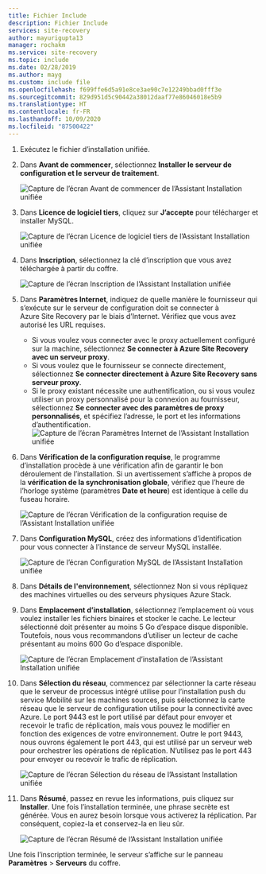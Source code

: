 ```yaml
---
title: Fichier Include
description: Fichier Include
services: site-recovery
author: mayurigupta13
manager: rochakm
ms.service: site-recovery
ms.topic: include
ms.date: 02/28/2019
ms.author: mayg
ms.custom: include file
ms.openlocfilehash: f699ffe6d5a91e8ce3ae90c7e12249bbad0fff3e
ms.sourcegitcommit: 829d951d5c90442a38012daaf77e86046018e5b9
ms.translationtype: HT
ms.contentlocale: fr-FR
ms.lasthandoff: 10/09/2020
ms.locfileid: "87500422"
---
```

1. Exécutez le fichier d’installation unifiée.
2. Dans **Avant de commencer**, sélectionnez **Installer le serveur de configuration et le serveur de traitement**.

    ![Capture de l’écran Avant de commencer de l’Assistant Installation unifiée](./media/site-recovery-add-configuration-server/combined-wiz1.png)

3. Dans **Licence de logiciel tiers**, cliquez sur **J’accepte** pour télécharger et installer MySQL.

    ![Capture de l’écran Licence de logiciel tiers de l’Assistant Installation unifiée](./media/site-recovery-add-configuration-server/combined-wiz2.png)
4. Dans **Inscription**, sélectionnez la clé d’inscription que vous avez téléchargée à partir du coffre.

    ![Capture de l’écran Inscription de l’Assistant Installation unifiée](./media/site-recovery-add-configuration-server/combined-wiz3.png)
5. Dans **Paramètres Internet**, indiquez de quelle manière le fournisseur qui s’exécute sur le serveur de configuration doit se connecter à Azure Site Recovery par le biais d’Internet. Vérifiez que vous avez autorisé les URL requises.

    - Si vous voulez vous connecter avec le proxy actuellement configuré sur la machine, sélectionnez **Se connecter à Azure Site Recovery avec un serveur proxy**.
    - Si vous voulez que le fournisseur se connecte directement, sélectionnez **Se connecter directement à Azure Site Recovery sans serveur proxy**.
    - Si le proxy existant nécessite une authentification, ou si vous voulez utiliser un proxy personnalisé pour la connexion au fournisseur, sélectionnez **Se connecter avec des paramètres de proxy personnalisés**, et spécifiez l’adresse, le port et les informations d’authentification.
     ![Capture de l’écran Paramètres Internet de l’Assistant Installation unifiée](./media/site-recovery-add-configuration-server/combined-wiz4.png)
6. Dans **Vérification de la configuration requise**, le programme d’installation procède à une vérification afin de garantir le bon déroulement de l’installation. Si un avertissement s’affiche à propos de la **vérification de la synchronisation globale**, vérifiez que l’heure de l’horloge système (paramètres **Date et heure**) est identique à celle du fuseau horaire.

    ![Capture de l’écran Vérification de la configuration requise de l’Assistant Installation unifiée](./media/site-recovery-add-configuration-server/combined-wiz5.png)
7. Dans **Configuration MySQL**, créez des informations d’identification pour vous connecter à l’instance de serveur MySQL installée.

    ![Capture de l’écran Configuration MySQL de l’Assistant Installation unifiée](./media/site-recovery-add-configuration-server/combined-wiz6.png)
8. Dans **Détails de l'environnement**, sélectionnez Non si vous répliquez des machines virtuelles ou des serveurs physiques Azure Stack. 
9. Dans **Emplacement d’installation**, sélectionnez l’emplacement où vous voulez installer les fichiers binaires et stocker le cache. Le lecteur sélectionné doit présenter au moins 5 Go d’espace disque disponible. Toutefois, nous vous recommandons d’utiliser un lecteur de cache présentant au moins 600 Go d’espace disponible.

    ![Capture de l’écran Emplacement d’installation de l’Assistant Installation unifiée](./media/site-recovery-add-configuration-server/combined-wiz8.png)
10. Dans **Sélection du réseau**, commencez par sélectionner la carte réseau que le serveur de processus intégré utilise pour l’installation push du service Mobilité sur les machines sources, puis sélectionnez la carte réseau que le serveur de configuration utilise pour la connectivité avec Azure. Le port 9443 est le port utilisé par défaut pour envoyer et recevoir le trafic de réplication, mais vous pouvez le modifier en fonction des exigences de votre environnement. Outre le port 9443, nous ouvrons également le port 443, qui est utilisé par un serveur web pour orchestrer les opérations de réplication. N’utilisez pas le port 443 pour envoyer ou recevoir le trafic de réplication.

    ![Capture de l’écran Sélection du réseau de l’Assistant Installation unifiée](./media/site-recovery-add-configuration-server/combined-wiz9.png)


11. Dans **Résumé**, passez en revue les informations, puis cliquez sur **Installer**. Une fois l’installation terminée, une phrase secrète est générée. Vous en aurez besoin lorsque vous activerez la réplication. Par conséquent, copiez-la et conservez-la en lieu sûr.

    ![Capture de l’écran Résumé de l’Assistant Installation unifiée](./media/site-recovery-add-configuration-server/combined-wiz10.png)

Une fois l’inscription terminée, le serveur s’affiche sur le panneau **Paramètres** > **Serveurs** du coffre.
